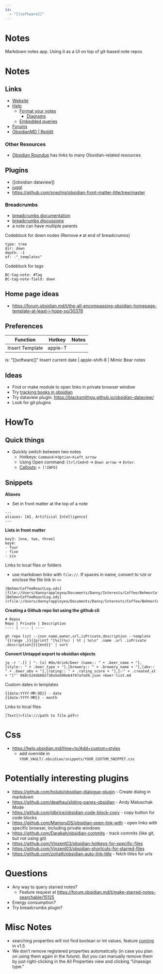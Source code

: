 ```yaml
---
is:
  - "[[software]]"
---
```


# Notes
Markdown notes app. Using it as a UI on top of git-based note repos

# Notes
## Links
* [Website](https://obsidian.md/)
* [Help](https://help.obsidian.md/Obsidian/Index)
	* [Format your notes](https://help.obsidian.md/How+to/Format+your+notes)
		* [Diagrams](https://help.obsidian.md/How+to/Format+your+notes#Diagram)
	* [Embedded queries](https://help.obsidian.md/Plugins/Search#Embed+search+results)
* [Forums](https://forum.obsidian.md/)
* [ObsidianMD | Reddit](https://www.reddit.com/r/ObsidianMD/)

### Other Resources
- [Obsidian Roundup](https://www.obsidianroundup.org/resources/) has links to many Obsidian-related resources

## Plugins
- [[obsidian dataview]]
- [juggl](https://juggl.io/Juggl)
- https://github.com/snezhig/obsidian-front-matter-title/tree/master

### Breadcrumbs
- [breadcrumbs documentation](https://breadcrumbs-wiki.onrender.com/docs/Home)
- [breadcrumbs discussions](https://github.com/SkepticMystic/breadcrumbs/discussions)
- a note can have multiple parents

Codeblock for down nodes (Remove `#` at end of breadcrumns)
```breadcrumbs#
type: tree
dir: down
depth: -1
of: -"_templates"
```

Codeblock for tags
```
BC-tag-note: #Tag
BC-tag-note-field: down
```
## Home page ideas
- https://forum.obsidian.md/t/the-all-encompassing-obsidian-homepage-template-at-least-i-hope-so/30378

## Preferences
Function | Hotkey | Notes
--- | --- | ---
Insert Template | apple-T
is: "[[software]]"
Insert current date | apple-shift-8 | Mimic Bear notes

## Ideas
- Find or make module to open links in private browser window
- Try [tracking books in obsidian](https://beingpax.medium.com/how-to-create-a-bookshelf-to-track-books-in-obsidian-f5130555be44)
- Try dataview plugin. https://blacksmithgu.github.io/obsidian-dataview/
- Look for git plugins

# HowTo
## Quick things
- Quickly switch between two notes
	- Hotkeys: `Command`->`Option`->`Left arrow`
	- Using Open command: `Ctrl/Cmd+O` → `Down arrow` → `Enter`.
	- [Callouts](https://help.obsidian.md/How+to/Use+callouts): `> [!INFO]`

## Snippets
**Aliases**
- Set in front matter at the top of a note
```
---
aliases: [AI, Artificial Intelligence]
---
```

**Lists in front matter**
```
key3: [one, two, three]
key4:
- four
- five
- six
```

Links to local files or folders
- use markdown links with `file://`. If spaces in name, convert to `%20` or enclose the file link in `<>`
```
[BehmorCoffeeRoastLog.ods](file://Users/dannyrappleyea/Documents/Danny/Interests/Coffee/BehmorCoffeeRoastLog.ods)
[BehmorCoffeeRoastLog.ods](<file://Users/dannyrappleyea/Documents/Danny/Interests/Coffee/BehmorCoffeeRoastLog.ods>)
```

**Creating a Github repo list using the github cli**
```
# Repos
Repo | Private | Description
---- | ---- | ----
```
```
gh repo list --json name,owner,url,isPrivate,description --template '{{range .}}{{printf "[%s](%s) | %t | %s\n" .name .url .isPrivate .description}}{{end}}' | sort
```

**Convert Untappd export to obsidian objects**
```
jq -r '.[] | "- [x] #do/drink/beer [name:: " + .beer_name + "],[style:: " + .beer_type + "],[brewery:: " + .brewery_name + "],[abv:: " + .beer_abv + "],[rating:: " + .rating_score + "],[✅" + .created_at + "]"' 068c524db602738a5eb00eb4747a7ed9.json >beer-list.md
```

Custom dates in templates
```
{{date:YYYY-MM-DD}} - date
{{date:YYYY-MM}} - month
```

Links to local files
```
[Text](<file:///path to file.pdf>)
```
# Css
- https://help.obsidian.md/How+to/Add+custom+styles
	- add override in `YOUR_VAULT/.obsidian/snippets/YOUR_CUSTOM_SNIPPET.css`

# Potentially interesting plugins 
- https://github.com/holubj/obsidian-dialogue-plugin - Create dialog in markdown
- https://github.com/deathau/sliding-panes-obsidian - Andy Matuschak Mode
- https://github.com/jdbrice/obsidian-code-block-copy - copy button for code blocks
- https://github.com/MamoruDS/obsidian-open-link-with - open links with specific browser, including private windows
- https://github.com/Darakah/obsidian-commits - track commits (like git, but not using git)
- https://github.com/Vinzent03/obsidian-hotkeys-for-specific-files
- https://github.com/Vinzent03/obsidian-shortcuts-for-starred-files
- https://github.com/zolrath/obsidian-auto-link-title - fetch titles for urls

# Questions
- Any way to query starred notes?
	- Feature request at https://forum.obsidian.md/t/make-starred-notes-searchable/15125
- Energy consumption?
- Try breadcrumbs plugin?

# Misc Notes
- searching properties will not find boolean or int values, feature [coming](https://forum.obsidian.md/t/properties-support-searching-for-boolean-checkbox-state-like-completed-true/67990/3) in v1.5
- We don’t remove registered properties automatically (in case you plan on using them again in the future). But you can manually remove them by just right-clicking in the All Properties view and clicking “Unassign type.”